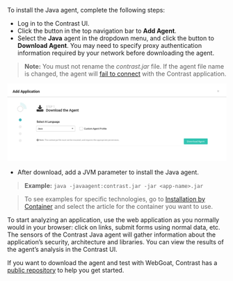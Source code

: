 <!--
title: "Java Agent Installation"
description: "Overview of the Java Agent installation"
tags: "installation Java agent overview installation"
-->

To install the Java agent, complete the following steps:

* Log in to the Contrast UI.
* Click the button in the top navigation bar to **Add Agent**.
* Select the **Java** agent in the dropdown menu, and click the button to **Download Agent**. You may need to specify proxy authentication information required by your network before downloading the agent.

> **Note:** You must not rename the *contrast.jar* file. If the agent file name is changed, the agent will [fail to connect](troubleshooting-javainstall.html#class) with the Contrast application.

<a href="assets/images/Download-java-agent.png" rel="lightbox" title="Download the Java agent"><img class="thumbnail" src="assets/images/Download-java-agent.png"/></a>

* After download, add a JVM parameter to install the Java agent. 

> **Example:** `java -javaagent:contrast.jar -jar <app-name>.jar`

> To see examples for specific technologies, go to [Installation by Container](installation-javainstall.html) and select the article for the container you want to use. 

To start analyzing an application, use the web application as you normally would in your browser: click on links, submit forms using normal data, etc. The sensors of the Contrast Java agent will gather information about the application’s security, architecture and libraries. You can view the results of the agent’s analysis in the Contrast UI.

If you want to download the agent and test with WebGoat, Contrast has a [public repository](https://github.com/Contrast-Security-OSS/agent-teamserver-tests) to help you get started.
